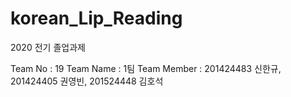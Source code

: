 # korean_Lip_Reading
2020 전기 졸업과제

Team No : 19
Team Name : 1팀
Team Member : 201424483 신한규, 201424405 권영빈, 201524448 김호석
